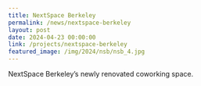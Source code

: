 ```yaml
---
title: NextSpace Berkeley
permalink: /news/nextspace-berkeley
layout: post
date: 2024-04-23 00:00:00
link: /projects/nextspace-berkeley
featured_image: /img/2024/nsb/nsb_4.jpg
---
```


NextSpace Berkeley’s newly renovated coworking space.